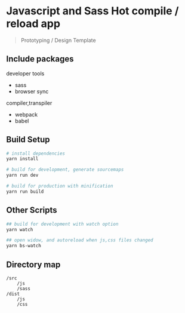 # Javascript and Sass Hot compile / reload app

> Prototyping / Design Template

## Include packages
developer tools
- sass
- browser sync

compiler,transpiler
- webpack
- babel

## Build Setup

``` bash
# install dependencies
yarn install

# build for development, generate sourcemaps
yarn run dev

# build for production with minification
yarn run build
```

## Other Scripts
```bash
## build for development with watch option
yarn watch

## open widow, and autoreload when js,css files changed
yarn bs-watch
```

## Directory map
```
/src
    /js
    /sass
/dist
    /js
    /css
```
